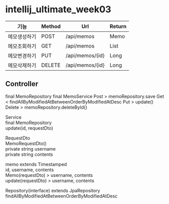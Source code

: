 # intellij_ultimate_week03

|기능|Method|Url|Return|
|------|------|------|-----|
|메모생성하기|POST|/api/memos|Memo|
|메모조회하기|GET|/api/memos|List<Memo>|
|메모변경하기|PUT|/api/memos/{id}|Long|
|메모삭제하기|DELETE|/api/memos/{id}|Long|

<h2>Controller</h2>  
final MemoRepository  
final MemoService   
Post > memoRepository.save  
Get < findAllByModifiedAtBetweenOrderByModifiedAtDesc  
Put > update()  
Delete > memoRepository.deleteById()  

Service  
final MemoRepository  
update(id, requestDto)  

RequestDto  
MemoRequestDto()  
private string username  
private string contents  

memo extends Timestamped  
id, username, contents  
Memo(requestDto) > username, contents  
update(requestDto) > username, contents  
  
Repository(interface) extends JpaRepository  
findAllByModifiedAtBetweenOrderByModifiedAtDesc  


